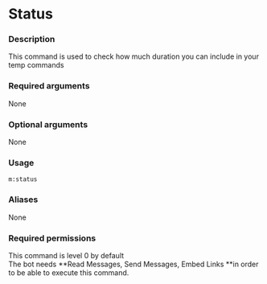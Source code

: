 # Status

### Description

This command is used to check how much duration you can include in your temp commands

### Required arguments

None

### Optional arguments

None

### Usage

```
m:status
```

### Aliases

None

### Required permissions

This command is level 0 by default\
The bot needs **Read Messages, Send Messages, Embed Links **in order to be able to execute this command.
